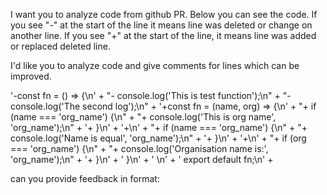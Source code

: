 I want you to analyze code from github PR. Below you can see the code. If you see "-" at the start of the line it means line was deleted or change on another line. If you see "+" at the start of the line, it means line was added or replaced deleted line.

I'd like you to analyze code and give comments for lines which can be improved.


'-const fn = () => {\n' +
"-  console.log('This is test function');\n" +
"-  console.log('The second log');\n" +
'+const fn = (name, org) => {\n' +
"+  if (name === 'org_name') {\n" +
"+    console.log('This is org name', 'org_name');\n" +
'+  }\n' +
'+\n' +
"+  if (name === 'org_name') {\n" +
"+    console.log('Name is equal', 'org_name');\n" +
'+  }\n' +
'+\n' +
"+  if (org === 'org_name') {\n" +
"+    console.log('Organisation name is:', 'org_name');\n" +
'+  }\n' +
' }\n' +
' \n' +
' export default fn;\n' +


can you provide feedback in format:

[line-number]: comment